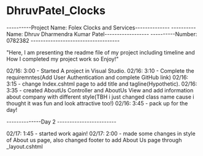 # DhruvPatel_Clocks


----------Project Name: Folex Clocks and Services--------------
----------Name: Dhruv Dharmendra Kumar Patel------------------
----------Number: 0782382 ------------------------------------

"Here, I am presenting the readme file of my project including timeline and How I completed my project work so Enjoy!"

02/16: 3:00 - Started A project in Visual Studio.
02/16: 3:10 - Complete the requiremntes(Add User Authentication and complete GitHub link)
02/16: 3:15 - change Index.cshtml page to add title and tagline(Hypothetic).
02/16: 3:35 - created AboutUs Controller and AboutUs View and add information about company with different style(TBH i just changed class name cause i thought it was fun and look attractive too!)
02/16: 3:45 - pack up for the day!

--------------Day 2 ------------------------

02/17: 1:45 - started work again!
02/17: 2:00 - made some changes in style of About us page, also changed footer to add About Us page through _layout.cshtml
